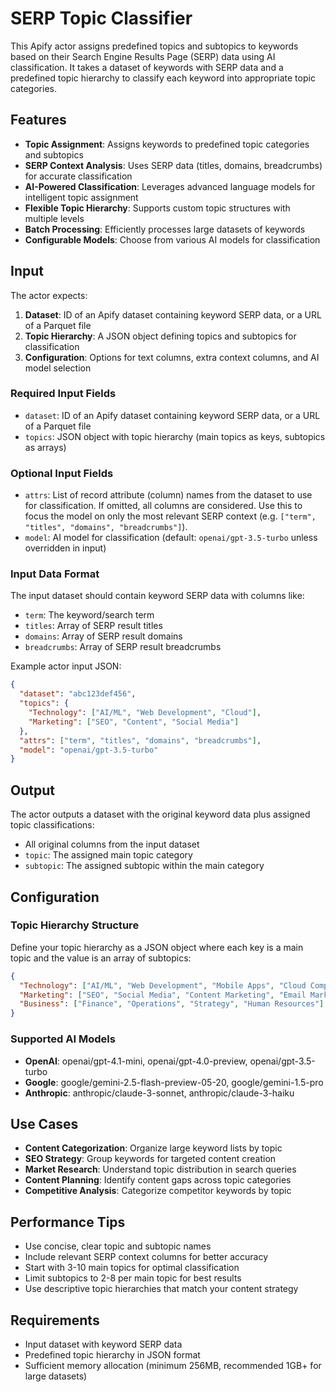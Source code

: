 # SERP Topic Classifier

This Apify actor assigns predefined topics and subtopics to keywords based on their Search Engine Results Page (SERP) data using AI classification. It takes a dataset of keywords with SERP data and a predefined topic hierarchy to classify each keyword into appropriate topic categories.

## Features

- **Topic Assignment**: Assigns keywords to predefined topic categories and subtopics
- **SERP Context Analysis**: Uses SERP data (titles, domains, breadcrumbs) for accurate classification
- **AI-Powered Classification**: Leverages advanced language models for intelligent topic assignment
- **Flexible Topic Hierarchy**: Supports custom topic structures with multiple levels
- **Batch Processing**: Efficiently processes large datasets of keywords
- **Configurable Models**: Choose from various AI models for classification

## Input

The actor expects:

1. **Dataset**: ID of an Apify dataset containing keyword SERP data, or a URL of a Parquet file
2. **Topic Hierarchy**: A JSON object defining topics and subtopics for classification
3. **Configuration**: Options for text columns, extra context columns, and AI model selection

### Required Input Fields

- `dataset`: ID of an Apify dataset containing keyword SERP data, or a URL of a Parquet file
- `topics`: JSON object with topic hierarchy (main topics as keys, subtopics as arrays)

### Optional Input Fields

- `attrs`: List of record attribute (column) names from the dataset to use for classification. If omitted, all columns are considered. Use this to focus the model on only the most relevant SERP context (e.g. `["term", "titles", "domains", "breadcrumbs"]`).
- `model`: AI model for classification (default: `openai/gpt-3.5-turbo` unless overridden in input)

### Input Data Format

The input dataset should contain keyword SERP data with columns like:
- `term`: The keyword/search term
- `titles`: Array of SERP result titles
- `domains`: Array of SERP result domains
- `breadcrumbs`: Array of SERP result breadcrumbs

Example actor input JSON:

```json
{
  "dataset": "abc123def456",
  "topics": {
    "Technology": ["AI/ML", "Web Development", "Cloud"],
    "Marketing": ["SEO", "Content", "Social Media"]
  },
  "attrs": ["term", "titles", "domains", "breadcrumbs"],
  "model": "openai/gpt-3.5-turbo"
}
```

## Output

The actor outputs a dataset with the original keyword data plus assigned topic classifications:

- All original columns from the input dataset
- `topic`: The assigned main topic category
- `subtopic`: The assigned subtopic within the main category

## Configuration

### Topic Hierarchy Structure

Define your topic hierarchy as a JSON object where each key is a main topic and the value is an array of subtopics:

```json
{
  "Technology": ["AI/ML", "Web Development", "Mobile Apps", "Cloud Computing"],
  "Marketing": ["SEO", "Social Media", "Content Marketing", "Email Marketing"],
  "Business": ["Finance", "Operations", "Strategy", "Human Resources"]
}
```

### Supported AI Models

- **OpenAI**: openai/gpt-4.1-mini, openai/gpt-4.0-preview, openai/gpt-3.5-turbo
- **Google**: google/gemini-2.5-flash-preview-05-20, google/gemini-1.5-pro
- **Anthropic**: anthropic/claude-3-sonnet, anthropic/claude-3-haiku

## Use Cases

- **Content Categorization**: Organize large keyword lists by topic
- **SEO Strategy**: Group keywords for targeted content creation
- **Market Research**: Understand topic distribution in search queries
- **Content Planning**: Identify content gaps across topic categories
- **Competitive Analysis**: Categorize competitor keywords by topic

## Performance Tips

- Use concise, clear topic and subtopic names
- Include relevant SERP context columns for better accuracy
- Start with 3-10 main topics for optimal classification
- Limit subtopics to 2-8 per main topic for best results
- Use descriptive topic hierarchies that match your content strategy

## Requirements

- Input dataset with keyword SERP data
- Predefined topic hierarchy in JSON format
- Sufficient memory allocation (minimum 256MB, recommended 1GB+ for large datasets)

